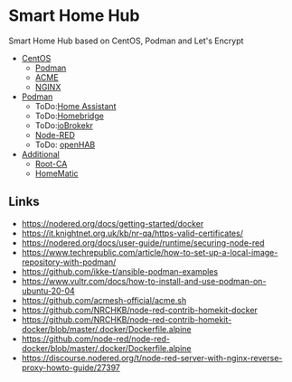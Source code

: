 # Smart Home Hub

Smart Home Hub based on CentOS, Podman and Let's Encrypt

- [CentOS](centos)
  - [Podman](centos/podman)
  - [ACME](centos/acme)
  - [NGINX](centos/nginx)
- [Podman](podman)
  - ToDo:[Home Assistant](podman/home-assistant)
  - ToDo:[Homebridge](podman/homebridge)
  - ToDo:[ioBrokekr](podman/iobrokker)
  - [Node-RED](podman/node-red)
  - ToDo: [openHAB](podman/openhab)
- [Additional](additional)
  - [Root-CA](additional/root-ca)
  - [HomeMatic](additional/homematic)

## Links

- <https://nodered.org/docs/getting-started/docker>
- <https://it.knightnet.org.uk/kb/nr-qa/https-valid-certificates/>
- <https://nodered.org/docs/user-guide/runtime/securing-node-red>
- <https://www.techrepublic.com/article/how-to-set-up-a-local-image-repository-with-podman/>
- <https://github.com/ikke-t/ansible-podman-examples>
- <https://www.vultr.com/docs/how-to-install-and-use-podman-on-ubuntu-20-04>
- <https://github.com/acmesh-official/acme.sh>
- <https://github.com/NRCHKB/node-red-contrib-homekit-docker>
- <https://github.com/NRCHKB/node-red-contrib-homekit-docker/blob/master/.docker/Dockerfile.alpine>
- <https://github.com/node-red/node-red-docker/blob/master/.docker/Dockerfile.alpine>
- <https://discourse.nodered.org/t/node-red-server-with-nginx-reverse-proxy-howto-guide/27397>
